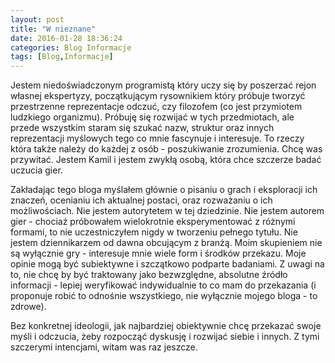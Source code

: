 ```yaml
---
layout: post
title: "W nieznane"
date: 2016-01-28 18:36:24
categories: Blog Informacje
tags: [Blog,Informacje]
---
```


Jestem niedoświadczonym programistą który uczy się by poszerzać rejon własnej ekspertyzy, początkującym rysownikiem który próbuje tworzyć przestrzenne reprezentacje odczuć, czy filozofem (co jest przymiotem ludzkiego organizmu). Próbuję się rozwijać w tych przedmiotach, ale przede wszystkim staram się szukać nazw, struktur oraz innych reprezentacji myślowych tego co mnie fascynuje i interesuje. To rzeczy która także należy do każdej z osób - poszukiwanie zrozumienia. Chcę was przywitać. Jestem Kamil i jestem zwykłą osobą, która chce szczerze badać uczucia gier.

Zakładając tego bloga myślałem głównie o pisaniu o grach i eksploracji ich znaczeń, ocenianiu ich aktualnej postaci, oraz rozważaniu o ich możliwościach. Nie jestem autorytetem w tej dziedzinie. Nie jestem autorem gier - chociaż próbowałem wielokrotnie eksperymentować z różnymi formami, to nie uczestniczyłem nigdy w tworzeniu pełnego tytułu. Nie jestem dziennikarzem od dawna obcującym z branżą. Moim skupieniem nie są wyłącznie gry - interesuje mnie wiele form i środków przekazu. Moje opinie mogą być subiektywne i szczątkowo podparte badaniami. Z uwagi na to, nie chcę by być traktowany jako bezwzględne, absolutne źródło informacji - lepiej weryfikować indywidualnie to co mam do przekazania (i proponuje robić to odnośnie wszystkiego, nie wyłącznie mojego bloga - to zdrowe).

Bez konkretnej ideologii, jak najbardziej obiektywnie chcę przekazać swoje myśli i odczucia, żeby rozpocząć dyskusję i rozwijać siebie i innych. Z tymi szczerymi intencjami, witam was raz jeszcze.
